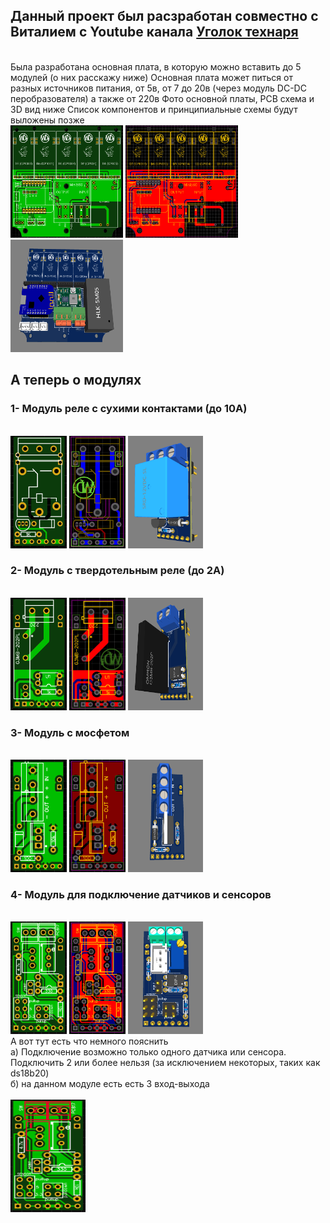 <h2>Данный проект был расзработан совместно с Виталием с Youtube канала  <a href="https://www.youtube.com/channel/UCzI016x7MItBtQCJiSWI7yA" target="_blank">Уголок технаря</a></h2>
<br>
Была разработана основная плата, в которую можно вставить до 5 модулей (о них расскажу ниже)
Основная плата может питься от разных источников питания, от 5в, от 7 до 20в (через модуль DC-DC перобразователя) а также от 220в
Фото основной платы, PCB схема и 3D вид ниже
Список компонентов и принципиальные схемы будут выложены позже
<br>
<a href="https://github.com/White-SinSay/UWC/blob/main/images/main.png"><img src="https://github.com/White-SinSay/UWC/blob/main/images/main.png" width="180" height="180"></a>
<a href="https://github.com/White-SinSay/UWC/blob/main/images/main_pcb.png"><img src="https://github.com/White-SinSay/UWC/blob/main/images/main_pcb.png" width="180" height="180"></a>
<a href="https://github.com/White-SinSay/UWC/blob/main/images/main_3d.png"><img src="https://github.com/White-SinSay/UWC/blob/main/images/main_3d.png" width="180" height="180"></a>
<br>
<h2>А теперь о модулях</h2>
<h3>1- Модуль реле с сухими контактами (до 10А)</h3>
<br>
<a href="https://github.com/White-SinSay/UWC/blob/main/images/relay.png"><img src="https://github.com/White-SinSay/UWC/blob/main/images/relay.png" width="90" height="180"></a>
<a href="https://github.com/White-SinSay/UWC/blob/main/images/relay_pcb.png"><img src="https://github.com/White-SinSay/UWC/blob/main/images/relay_pcb.png" width="90" height="180"></a>
<a href="https://github.com/White-SinSay/UWC/blob/main/images/relay_3d.png"><img src="https://github.com/White-SinSay/UWC/blob/main/images/relay_3d.png" width="120" height="180"></a>
<br>
<h3>2- Модуль c твердотельным реле (до 2А)</h3>
<br>
<a href="https://github.com/White-SinSay/UWC/blob/main/images/relay2.png"><img src="https://github.com/White-SinSay/UWC/blob/main/images/relay2.png" width="90" height="180"></a>
<a href="https://github.com/White-SinSay/UWC/blob/main/images/relay2_pcb.png"><img src="https://github.com/White-SinSay/UWC/blob/main/images/relay2_pcb.png" width="90" height="180"></a>
<a href="https://github.com/White-SinSay/UWC/blob/main/images/relay2_3d.png"><img src="https://github.com/White-SinSay/UWC/blob/main/images/relay2_3d.png" width="120" height="180"></a>
<h3>3- Модуль c мосфетом</h3>
<br>
<a href="https://github.com/White-SinSay/UWC/blob/main/images/mosfet.png"><img src="https://github.com/White-SinSay/UWC/blob/main/images/mosfet.png" width="90" height="180"></a>
<a href="https://github.com/White-SinSay/UWC/blob/main/images/mosfet_pcb.png"><img src="https://github.com/White-SinSay/UWC/blob/main/images/mosfet_pcb.png" width="90" height="180"></a>
<a href="https://github.com/White-SinSay/UWC/blob/main/images/mosfet_3d.png"><img src="https://github.com/White-SinSay/UWC/blob/main/images/mosfet_3d.png" width="120" height="180"></a>
<h3>4- Модуль для подключение датчиков и сенсоров</h3>
<br>
<a href="https://github.com/White-SinSay/UWC/blob/main/images/sensor.png"><img src="https://github.com/White-SinSay/UWC/blob/main/images/sensor.png" width="90" height="180"></a>
<a href="https://github.com/White-SinSay/UWC/blob/main/images/sensor_pcb.png"><img src="https://github.com/White-SinSay/UWC/blob/main/images/sensor_pcb.png" width="90" height="180"></a>
<a href="https://github.com/White-SinSay/UWC/blob/main/images/sensor_3d.png"><img src="https://github.com/White-SinSay/UWC/blob/main/images/sensor_3d.png" width="120" height="180"></a>
<br>
А вот тут есть что немного пояснить<br>
а) Подключение возможно только одного датчика или сенсора. Подключить 2 или более нельзя (за исключением некоторых, таких как ds18b20)<br>
б) на данном модуле есть есть 3 вход-выхода<br>
<br>
<a href="https://github.com/White-SinSay/UWC/blob/main/images/sensor-123.png"><img src="https://github.com/White-SinSay/UWC/blob/main/images/sensor-123.png" width="120" height="180"></a>
